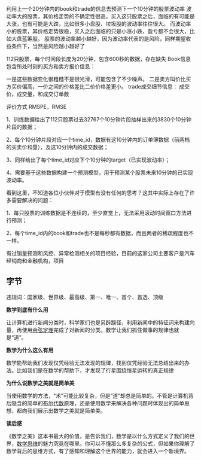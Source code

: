 
利用上一个20分钟内的book和trade的信息去预测下一个10分钟的股票波动率
波动率大的股票，其价格走势的不确定性很高，买入这只股票之后，面临的有可能是大涨，也有可能是大跌，比如很多小盘股、垃圾股的波动率往往很大。
而波动率小的股票，其价格走势很稳，买入之后面临的只是小涨小跌，盈亏都不会很大，比如大盘蓝筹股。
股票的波动率越小越好，因为波动率代表的是风险，同样期望收益条件下，当然是风险越小越好了

112只股票，每个时间段长度为20分钟，包含600秒的数据，存在缺失
Book信息包含所处时刻的买方和卖方报价信息：

一是这些数据变化很粗糙不是很光滑，可能包含了不少噪声。
二是卖方叫价比买方买价偏高，一价之间的价格差比二价价格差更小。
trade成交细节信息：
成交价，成交量，和成交订单数

评价方式
RMSPE，RMSE


1、训练数据给出了112只股票过去32767个10分钟片段抽样出来的3830个10分钟片段的数据；

2、每个10分钟片段对应一个time_id，数据有这10分钟内的订单簿数据（前两档的买卖价和量），及这10分钟内的成交数据；

3、同样给出了每个time_id对应下个10分钟的target（已实现波动率）；

4、需要基于这些数据构建一个预测模型，用于预测某个股票未来10分钟的已实现波动率。

看到这里，不知道各位小伙伴对于模型有没有任何的思考？这其中实际上存在了许多需要解决的问题：

1、每只股票的训练数据是不连续的，至少直觉上，无法采用滚动时间窗口方法进行预测；

2、每个time_id内的book和trade也不是每秒都有数据，而且两者的稀疏程度也不一样。



有过销量预测和风控、异常检测相关的项目经验，目前的这家公司主要客户是汽车经销商和金融机构，项目





## 字节

违规词：国家级、世界级、最高级、第一、唯一、首个、首选、顶级

 

**数学到底有什么用**

让计算机进行新闻分类时，科学家们也是另辟蹊径，利用新闻中的特征词来构建向量，再使用[余弦定理](https://www.zhihu.com/search?q=余弦定理&search_source=Entity&hybrid_search_source=Entity&hybrid_search_extra={"sourceType"%3A"article"%2C"sourceId"%3A"82413819"})完成了对新闻的分类。数学让我们抓住做事的规律也就是“道”。

**数学为什么这么有用**

数学能帮助我们发现仅凭经验无法发现的规律，找到仅凭经验无法总结出来的办法。比如我们是在数学的帮助下，才发现了行星围绕恒星运转的真正规律 

**为什么说数学之美就是简单美**

当使用数学的方法，“术”可能比较复杂，但是“道”却总是简单的。不管是计算机背后隐含的简单的[布尔代数](https://www.zhihu.com/search?q=布尔代数&search_source=Entity&hybrid_search_source=Entity&hybrid_search_extra={"sourceType"%3A"article"%2C"sourceId"%3A"82413819"})原理，还是使用数学来解决各种问题时体现出的简单思想，都向我们展示出数学之美就是简单美。

**读后感**

《数学之美》这本书最大的价值，是告诉我们，数学是以什么方式定义了我们的世界，[数学思维](https://www.zhihu.com/search?q=数学思维&search_source=Entity&hybrid_search_source=Entity&hybrid_search_extra={"sourceType"%3A"article"%2C"sourceId"%3A"82413819"})的魅力究竟在哪里。你可以不懂那么多复杂的公式，但如果你理解了数学背后的思维方式，有了感知和理解这个世界的能力，就会进入一个新境界。

 
